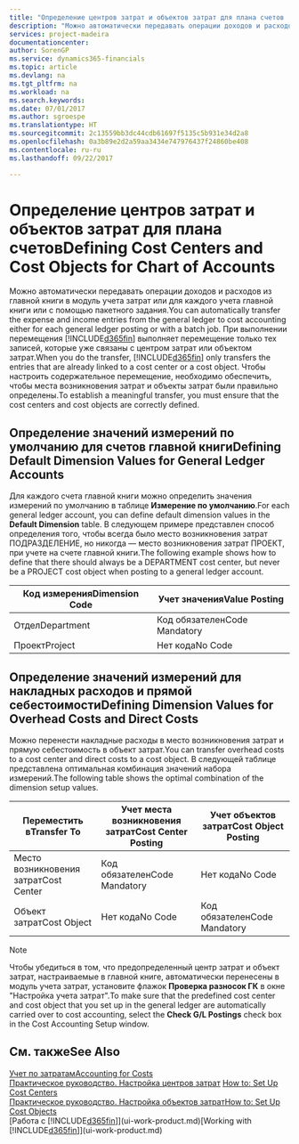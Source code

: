```yaml
---
title: "Определение центров затрат и объектов затрат для плана счетов | Документы Майкрософт"
description: "Можно автоматически передавать операции доходов и расходов из главной книги в модуль учета затрат или для каждого учета главной книги или с помощью пакетного задания. При выполнении перемещения система выполняет перемещение только тех записей, которые уже связаны с центром затрат или объектом затрат. Чтобы настроить содержательное перемещение, необходимо обеспечить, чтобы места возникновения затрат и объекты затрат были правильно определены."
services: project-madeira
documentationcenter: 
author: SorenGP
ms.service: dynamics365-financials
ms.topic: article
ms.devlang: na
ms.tgt_pltfrm: na
ms.workload: na
ms.search.keywords: 
ms.date: 07/01/2017
ms.author: sgroespe
ms.translationtype: HT
ms.sourcegitcommit: 2c13559bb3dc44cdb61697f5135c5b931e34d2a8
ms.openlocfilehash: 0a3b89e2d2a59aa3434e747976437f24860be408
ms.contentlocale: ru-ru
ms.lasthandoff: 09/22/2017

---
```

# <a name="defining-cost-centers-and-cost-objects-for-chart-of-accounts"></a><span data-ttu-id="0bb47-105">Определение центров затрат и объектов затрат для плана счетов</span><span class="sxs-lookup"><span data-stu-id="0bb47-105">Defining Cost Centers and Cost Objects for Chart of Accounts</span></span>
<span data-ttu-id="0bb47-106">Можно автоматически передавать операции доходов и расходов из главной книги в модуль учета затрат или для каждого учета главной книги или с помощью пакетного задания.</span><span class="sxs-lookup"><span data-stu-id="0bb47-106">You can automatically transfer the expense and income entries from the general ledger to cost accounting either for each general ledger posting or with a batch job.</span></span> <span data-ttu-id="0bb47-107">При выполнении перемещения [!INCLUDE[d365fin](includes/d365fin_md.md)] выполняет перемещение только тех записей, которые уже связаны с центром затрат или объектом затрат.</span><span class="sxs-lookup"><span data-stu-id="0bb47-107">When you do the transfer, [!INCLUDE[d365fin](includes/d365fin_md.md)] only transfers the entries that are already linked to a cost center or a cost object.</span></span> <span data-ttu-id="0bb47-108">Чтобы настроить содержательное перемещение, необходимо обеспечить, чтобы места возникновения затрат и объекты затрат были правильно определены.</span><span class="sxs-lookup"><span data-stu-id="0bb47-108">To establish a meaningful transfer, you must ensure that the cost centers and cost objects are correctly defined.</span></span>  

## <a name="defining-default-dimension-values-for-general-ledger-accounts"></a><span data-ttu-id="0bb47-109">Определение значений измерений по умолчанию для счетов главной книги</span><span class="sxs-lookup"><span data-stu-id="0bb47-109">Defining Default Dimension Values for General Ledger Accounts</span></span>  
<span data-ttu-id="0bb47-110">Для каждого счета главной книги можно определить значения измерений по умолчанию в таблице **Измерение по умолчанию**.</span><span class="sxs-lookup"><span data-stu-id="0bb47-110">For each general ledger account, you can define default dimension values in the **Default Dimension** table.</span></span> <span data-ttu-id="0bb47-111">В следующем примере представлен способ определения того, чтобы всегда было место возникновения затрат ПОДРАЗДЕЛЕНИЕ, но никогда — место возникновения затрат ПРОЕКТ, при учете на счете главной книги.</span><span class="sxs-lookup"><span data-stu-id="0bb47-111">The following example shows how to define that there should always be a DEPARTMENT cost center, but never be a PROJECT cost object when posting to a general ledger account.</span></span>  

|<span data-ttu-id="0bb47-112">**Код измерения**</span><span class="sxs-lookup"><span data-stu-id="0bb47-112">**Dimension Code**</span></span>|<span data-ttu-id="0bb47-113">**Учет значения**</span><span class="sxs-lookup"><span data-stu-id="0bb47-113">**Value Posting**</span></span>|  
|------------------------------------------|-----------------------------------------|  
|<span data-ttu-id="0bb47-114">Отдел</span><span class="sxs-lookup"><span data-stu-id="0bb47-114">Department</span></span>|<span data-ttu-id="0bb47-115">Код обязателен</span><span class="sxs-lookup"><span data-stu-id="0bb47-115">Code Mandatory</span></span>|  
|<span data-ttu-id="0bb47-116">Проект</span><span class="sxs-lookup"><span data-stu-id="0bb47-116">Project</span></span>|<span data-ttu-id="0bb47-117">Нет кода</span><span class="sxs-lookup"><span data-stu-id="0bb47-117">No Code</span></span>|  

## <a name="defining-dimension-values-for-overhead-costs-and-direct-costs"></a><span data-ttu-id="0bb47-118">Определение значений измерений для накладных расходов и прямой себестоимости</span><span class="sxs-lookup"><span data-stu-id="0bb47-118">Defining Dimension Values for Overhead Costs and Direct Costs</span></span>  
 <span data-ttu-id="0bb47-119">Можно перенести накладные расходы в место возникновения затрат и прямую себестоимость в объект затрат.</span><span class="sxs-lookup"><span data-stu-id="0bb47-119">You can transfer overhead costs to a cost center and direct costs to a cost object.</span></span> <span data-ttu-id="0bb47-120">В следующей таблице представлена оптимальная комбинация значений набора измерений.</span><span class="sxs-lookup"><span data-stu-id="0bb47-120">The following table shows the optimal combination of the dimension setup values.</span></span>  

|<span data-ttu-id="0bb47-121">Переместить в</span><span class="sxs-lookup"><span data-stu-id="0bb47-121">Transfer To</span></span>|<span data-ttu-id="0bb47-122">Учет места возникновения затрат</span><span class="sxs-lookup"><span data-stu-id="0bb47-122">Cost Center Posting</span></span>|<span data-ttu-id="0bb47-123">Учет объектов затрат</span><span class="sxs-lookup"><span data-stu-id="0bb47-123">Cost Object Posting</span></span>|  
|-----------------|-------------------------|-------------------------|  
|<span data-ttu-id="0bb47-124">Место возникновения затрат</span><span class="sxs-lookup"><span data-stu-id="0bb47-124">Cost Center</span></span>|<span data-ttu-id="0bb47-125">Код обязателен</span><span class="sxs-lookup"><span data-stu-id="0bb47-125">Code Mandatory</span></span>|<span data-ttu-id="0bb47-126">Нет кода</span><span class="sxs-lookup"><span data-stu-id="0bb47-126">No Code</span></span>|  
|<span data-ttu-id="0bb47-127">Объект затрат</span><span class="sxs-lookup"><span data-stu-id="0bb47-127">Cost Object</span></span>|<span data-ttu-id="0bb47-128">Нет кода</span><span class="sxs-lookup"><span data-stu-id="0bb47-128">No Code</span></span>|<span data-ttu-id="0bb47-129">Код обязателен</span><span class="sxs-lookup"><span data-stu-id="0bb47-129">Code Mandatory</span></span>|  

> [!NOTE]  
>  <span data-ttu-id="0bb47-130">Чтобы убедиться в том, что предопределенный центр затрат и объект затрат, настраиваемые в главной книге, автоматически перенесены в модуль учета затрат, установите флажок **Проверка разносок ГК** в окне "Настройка учета затрат".</span><span class="sxs-lookup"><span data-stu-id="0bb47-130">To make sure that the predefined cost center and cost object that you set up in the general ledger are automatically carried over to cost accounting, select the **Check G/L Postings** check box in the Cost Accounting Setup window.</span></span>  

## <a name="see-also"></a><span data-ttu-id="0bb47-131">См. также</span><span class="sxs-lookup"><span data-stu-id="0bb47-131">See Also</span></span>  
[<span data-ttu-id="0bb47-132">Учет по затратам</span><span class="sxs-lookup"><span data-stu-id="0bb47-132">Accounting for Costs</span></span>](finance-manage-cost-accounting.md)  
<span data-ttu-id="0bb47-133">[Практическое руководство. Настройка центров затрат](finance-how-to-set-up-cost-centers.md) </span><span class="sxs-lookup"><span data-stu-id="0bb47-133">[How to: Set Up Cost Centers](finance-how-to-set-up-cost-centers.md) </span></span>  
[<span data-ttu-id="0bb47-134">Практическое руководство. Настройка объектов затрат</span><span class="sxs-lookup"><span data-stu-id="0bb47-134">How to: Set Up Cost Objects</span></span>](finance-how-to-set-up-cost-objects.md)  
<span data-ttu-id="0bb47-135">[Работа с [!INCLUDE[d365fin](includes/d365fin_md.md)]](ui-work-product.md)</span><span class="sxs-lookup"><span data-stu-id="0bb47-135">[Working with [!INCLUDE[d365fin](includes/d365fin_md.md)]](ui-work-product.md)</span></span>

